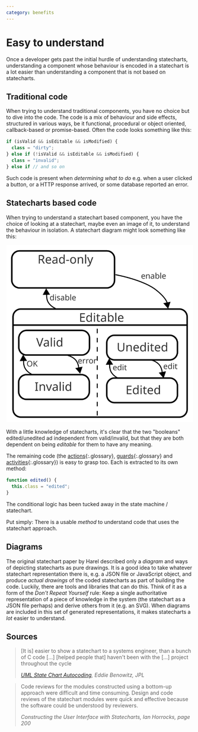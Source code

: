 ```yaml
---
category: benefits
---
```


# Easy to understand

Once a developer gets past the initial hurdle of understanding statecharts, understanding a component whose behaviour is encoded in a statechart is a lot easier than understanding a component that is not based on statecharts.

## Traditional code

When trying to understand traditional components, you have no choice but to dive into the code.  The code is a mix of behaviour and side effects, structured in various ways, be it functional, procedural or object oriented, callback-based or promise-based.  Often the code looks something like this:

``` javascript
if (isValid && isEditable && isModified) {
  class = "dirty";
} else if (!isValid && isEditable && isModified) {
  class = "invalid";
} else if // and so on
```

Such code is present when _determining what to do_ e.g. when a user clicked a button, or a HTTP response arrived, or some database reported an error.

## Statecharts based code

When trying to understand a statechart based component, you have the choice of looking at a statechart, maybe even an image of it, to understand the behaviour in isolation.  A statechart diagram might look something like this:

![Valid, editable and modified states](benefit-easy-to-understand.svg)

With a little knowledge of statecharts, it's clear that the two "booleans" edited/unedited ad independent from valid/invalid, but that they are both dependent on being _editable_ for them to have any meaning.

The remaining code (the [actions](glossary/action.html){:.glossary}, [guards](glossary/guard.html){:.glossary} and [activities](glossary/activity.html){:.glossary}) is easy to grasp too.  Each is extracted to its own method:

```javascript
function edited() {
  this.class = "edited";
}
```

The conditional logic has been tucked away in the state machine / statechart.

Put simply: There is a usable _method_ to understand code that uses the statechart approach.

## Diagrams

The original statechart paper by Harel described only a _diagram_ and ways of depicting statecharts as pure drawings.  It is a good idea to take whatever statechart representation there is, e.g. a JSON file or JavaScript object, and produce _actual drawings_ of the coded statecharts as part of building the code.  Luckily, there are tools and libraries that can do this.  Think of it as a form of the _Don't Repeat Yourself_ rule: Keep a single authoritative representation of a piece of knowledge in the system (the statechart as a JSON file perhaps) and derive others from it (e.g. an SVG).  When diagrams are included in this set of generated representations, it makes statecharts a _lot_ easier to understand.

## Sources

> \[It is] easier to show a statechart to a systems engineer, than a bunch of C code \[...]  \[helped people that] haven't been with the \[...] project throughout the cycle
>
> <cite><a href="https://www.youtube.com/watch?v=VvssxOP95s0">UML State Chart Autocoding</a>, Eddie Benowitz, JPL</cite> 

> Code reviews for the modules constructed using a bottom-up approach were difficult and time consuming. Design and code reviews of the statechart modules were quick and effective because the software could be understood by reviewers.
>
> <cite>Constructing the User Interface with Statecharts, Ian Horrocks, page 200</cite>
